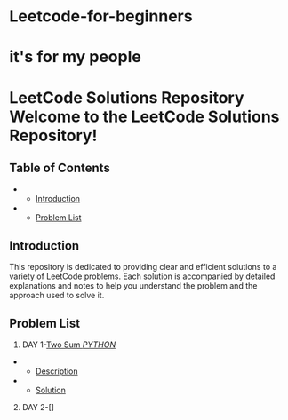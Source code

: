 # Leetcode-for-beginners
# it's for my people
# LeetCode Solutions Repository Welcome to the **LeetCode Solutions Repository**!

## Table of Contents 
- - [Introduction](#introduction)
- - [Problem List](#problem-list)

## Introduction 
This repository is dedicated to providing clear and efficient solutions to a variety of LeetCode problems. Each solution is accompanied by detailed explanations and notes to help you understand the problem and the approach used to solve it.

## Problem List 
1. DAY 1-[Two Sum *PYTHON*](https://leetcode.com/problems/two-sum/solutions/6206490/cracking-the-code-mastering-the-two-sum-tvdec)
- - [Description](https://leetcode.com/problems/two-sum/description/)
- - [Solution](https://github.com/Ayvak16122005/Leetcode-for-beginners/blob/main/DAY%201)
2. DAY 2-[]

